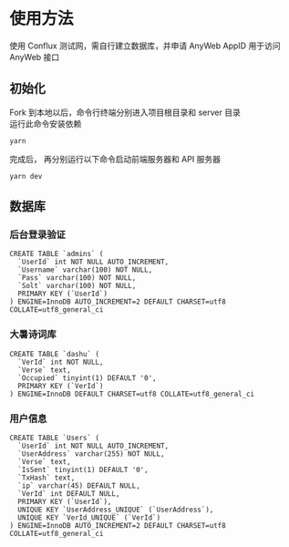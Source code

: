 # 使用方法
使用 Conflux 测试网，需自行建立数据库，并申请 AnyWeb AppID 用于访问 AnyWeb 接口
## 初始化
Fork 到本地以后，命令行终端分别进入项目根目录和 server 目录  
运行此命令安装依赖
``` shell
yarn 
``` 
完成后， 再分别运行以下命令启动前端服务器和 API 服务器
```shell
yarn dev 
``` 
## 数据库
### 后台登录验证
``` 
CREATE TABLE `admins` (
  `UserId` int NOT NULL AUTO_INCREMENT,
  `Username` varchar(100) NOT NULL,
  `Pass` varchar(100) NOT NULL,
  `Solt` varchar(100) NOT NULL,
  PRIMARY KEY (`UserId`)
) ENGINE=InnoDB AUTO_INCREMENT=2 DEFAULT CHARSET=utf8 COLLATE=utf8_general_ci
```
### 大暑诗词库
```
CREATE TABLE `dashu` (
  `VerId` int NOT NULL,
  `Verse` text,
  `Occupied` tinyint(1) DEFAULT '0',
  PRIMARY KEY (`VerId`)
) ENGINE=InnoDB DEFAULT CHARSET=utf8 COLLATE=utf8_general_ci
```

### 用户信息
```
CREATE TABLE `Users` (
  `UserId` int NOT NULL AUTO_INCREMENT,
  `UserAddress` varchar(255) NOT NULL,
  `Verse` text,
  `IsSent` tinyint(1) DEFAULT '0',
  `TxHash` text,
  `ip` varchar(45) DEFAULT NULL,
  `VerId` int DEFAULT NULL,
  PRIMARY KEY (`UserId`),
  UNIQUE KEY `UserAddress_UNIQUE` (`UserAddress`),
  UNIQUE KEY `VerId_UNIQUE` (`VerId`)
) ENGINE=InnoDB AUTO_INCREMENT=2 DEFAULT CHARSET=utf8 COLLATE=utf8_general_ci
```


